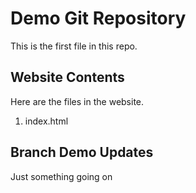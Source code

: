 # Demo Git Repository

This is the first file in this repo.

## Website Contents

Here are the files in the website.

1. index.html

## Branch Demo Updates

Just something going on
